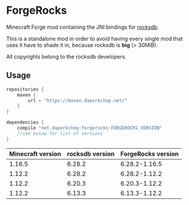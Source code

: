 # ForgeRocks

Minecraft Forge mod containing the JNI bindings for [rocksdb](https://github.com/facebook/rocksdb/).

This is a standalone mod in order to avoid having every single mod that uses it have to shade it in, because rocksdb
is **big** (> 30MiB).

All copyrights belong to the rocksdb developers.

## Usage

```groovy
repositories {
    maven {
        url = "https://maven.daporkchop.net/"
    }
}

dependencies {
    compile "net.daporkchop:forgerocks:FORGEROCKS_VERSION"
    //see below for list of versions
}
```

<table>
<thead>
<tr>
<th>Minecraft version</th>
<th>rocksdb version</th>
<th>ForgeRocks version</th>
</tr>
</thead>
<tbody>
<tr>
<td>1.16.5</td>
<td>6.28.2</td>
<td>6.28.2-1.16.5</td>
</tr>
<tr>
<td>1.12.2</td>
<td>6.28.2</td>
<td>6.28.2-1.12.2</td>
</tr>
<tr>
<td>1.12.2</td>
<td>6.20.3</td>
<td>6.20.3-1.12.2</td>
</tr>
<tr>
<td>1.12.2</td>
<td>6.13.3</td>
<td>6.13.3-1.12.2</td>
</tr>
</tbody>
</table>
